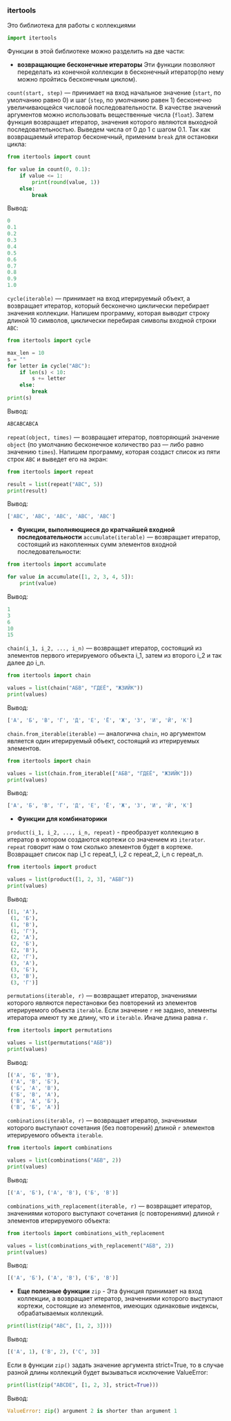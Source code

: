 ### itertools
Это библиотека для работы с коллекциями
```python
import itertools
```
Функции в этой библиотеке можно разделить на две части:
- **возвращающие бесконечные итераторы**
Эти функции позволяют переделать из конечной коллекции в бесконечный итератор(по нему можно пройтись бесконечным циклом).

`count(start, step)` — принимает на вход начальное значение (`start`, по умолчанию равно 0) и шаг (`step`, по умолчанию равен 1) бесконечно увеличивающейся числовой последовательности. В качестве значений аргументов можно использовать вещественные числа (`float`). Затем функция возвращает итератор, значения которого являются выходной последовательностью. Выведем числа от 0 до 1 с шагом 0.1. Так как возвращаемый итератор бесконечный, применим `break` для остановки цикла:
```python
from itertools import count

for value in count(0, 0.1):
    if value <= 1:
        print(round(value, 1))
    else:
        break
```
Вывод:
```python
0
0.1
0.2
0.3
0.4
0.5
0.6
0.7
0.8
0.9
1.0
```

`cycle(iterable)` — принимает на вход итерируемый объект, а возвращает итератор, который бесконечно циклически перебирает значения коллекции. Напишем программу, которая выводит строку длиной 10 символов, циклически перебирая символы входной строки `ABC`:
```python
from itertools import cycle

max_len = 10
s = ""
for letter in cycle("ABC"):
    if len(s) < 10:
        s += letter
    else:
        break
print(s)
```
Вывод:
```python
ABCABCABCA
```

`repeat(object, times)` — возвращает итератор, повторяющий значение `object` (по умолчанию бесконечное количество раз — либо равно значению `times`). Напишем программу, которая создаст список из пяти строк `ABC` и выведет его на экран:
```python
from itertools import repeat

result = list(repeat("ABC", 5))
print(result)
```
Вывод:
```python
['ABC', 'ABC', 'ABC', 'ABC', 'ABC']
```

- **Функции, выполняющиеся до кратчайшей входной последовательности**
`accumulate(iterable)` — возвращает итератор, состоящий из накопленных сумм элементов входной последовательности:
```python
from itertools import accumulate

for value in accumulate([1, 2, 3, 4, 5]):
    print(value)
```
Вывод:
```python
1
3
6
10
15
```

`chain(i_1, i_2, ..., i_n)` — возвращает итератор, состоящий из элементов первого итерируемого объекта i_1, затем из второго i_2 и так далее до i_n.
```python
from itertools import chain

values = list(chain("АБВ", "ГДЕЁ", "ЖЗИЙК"))
print(values)
```
Вывод:
```python
['А', 'Б', 'В', 'Г', 'Д', 'Е', 'Ё', 'Ж', 'З', 'И', 'Й', 'К']
```

`chain.from_iterable(iterable)` — аналогична `chain`, но аргументом является один итерируемый объект, состоящий из итерируемых элементов.
```python
from itertools import chain

values = list(chain.from_iterable(["АБВ", "ГДЕЁ", "ЖЗИЙК"]))
print(values)
```
Вывод:
```python
['А', 'Б', 'В', 'Г', 'Д', 'Е', 'Ё', 'Ж', 'З', 'И', 'Й', 'К']
```
- **Функции для комбинаторики**

`product(i_1, i_2, ..., i_n, repeat)` - преобразует коллекцию в итератор в котором создаются кортежи со значением из `iterator`. `repeat` говорит нам о том сколько элементов будет в кортеже. Возвращает список пар i_1 с repeat_1,  i_2 с repeat_2,  i_n с repeat_n.
```python
from itertools import product

values = list(product([1, 2, 3], "АБВГ"))
print(values)
```
Вывод:
```python
[(1, 'А'),
 (1, 'Б'),
 (1, 'В'),
 (1, 'Г'),
 (2, 'А'),
 (2, 'Б'),
 (2, 'В'),
 (2, 'Г'),
 (3, 'А'),
 (3, 'Б'),
 (3, 'В'),
 (3, 'Г')]
```

`permutations(iterable, r)` — возвращает итератор, значениями которого являются перестановки без повторений из элементов итерируемого объекта `iterable`. Если значение `r` не задано, элементы итератора имеют ту же длину, что и `iterable`. Иначе длина равна `r`. 
```python
from itertools import permutations

values = list(permutations("АБВ"))
print(values)
```
Вывод:
```python
[('А', 'Б', 'В'),
 ('А', 'В', 'Б'),
 ('Б', 'А', 'В'),
 ('Б', 'В', 'А'),
 ('В', 'А', 'Б'),
 ('В', 'Б', 'А')]
```

`combinations(iterable, r)` — возвращает итератор, значениями которого выступают сочетания (без повторений) длиной `r` элементов итерируемого объекта `iterable`.
```python
from itertools import combinations

values = list(combinations("АБВ", 2))
print(values)
```
Вывод:
```python
[('А', 'Б'), ('А', 'В'), ('Б', 'В')]
```

`combinations_with_replacement(iterable, r)` — возвращает итератор, значениями которого выступают сочетания (с повторениями) длиной `r` элементов итерируемого объекта:
```python
from itertools import combinations_with_replacement

values = list(combinations_with_replacement("АБВ", 2))
print(values)
```
Вывод:
```python
[('А', 'Б'), ('А', 'В'), ('Б', 'В')]
```

- **Еще полезные функции**
`zip` - Эта функция принимает на вход коллекции, а возвращает итератор, значениями которого выступают кортежи, состоящие из элементов, имеющих одинаковые индексы, обрабатываемых коллекций.
```python
print(list(zip("ABC", [1, 2, 3])))
```
Вывод:
```python
[('A', 1), ('B', 2), ('C', 3)]
```
Если в функции `zip()` задать значение аргумента strict=True, то в случае разной длины коллекций будет вызываться исключение ValueError:
```python
print(list(zip("ABCDE", [1, 2, 3], strict=True)))
```
Вывод:
```python
ValueError: zip() argument 2 is shorter than argument 1
```
